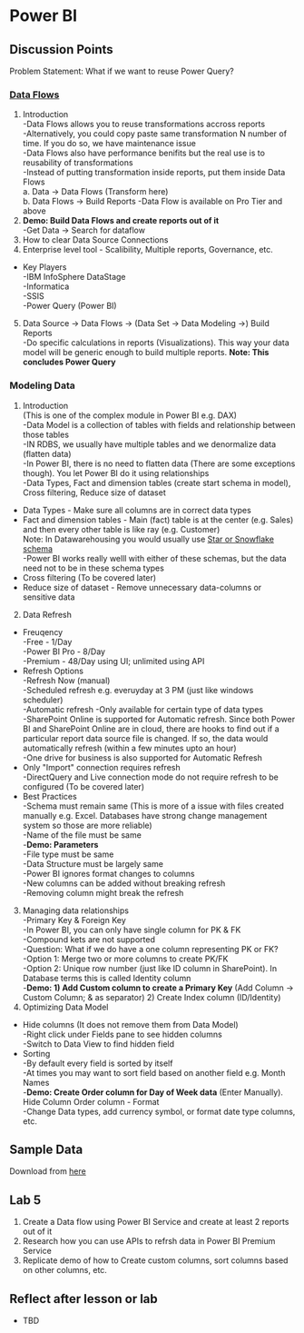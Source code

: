 # Power BI

## Discussion Points  
Problem Statement: What if we want to reuse Power Query?
### [Data Flows](https://docs.microsoft.com/en-us/power-bi/media/service-dataflows-overview/powerbi-dataflows_01.png)  
1. Introduction  
  -Data Flows allows you to reuse transformations accross reports  
  -Alternatively, you could copy paste same transformation N number of time. If you do so, we have maintenance issue  
  -Data Flows also have performance benifits but the real use is to reusability of transformations  
  -Instead of putting transformation inside reports, put them inside Data Flows  
  a. Data -> Data Flows (Transform here)  
  b. Data Flows -> Build Reports 
  -Data Flow is available on Pro Tier and above    
2. **Demo: Build Data Flows and create reports out of it**  
  -Get Data -> Search for dataflow  
3. How to clear Data Source Connections
4. Enterprise level tool - Scalibility, Multiple reports, Governance, etc.
  - Key Players  
  -IBM InfoSphere DataStage  
  -Informatica  
  -SSIS  
  -Power Query (Power BI)  
5. Data Source -> Data Flows -> (Data Set -> Data Modeling ->) Build Reports  
  -Do specific calculations in reports (Visualizations). This way your data model will be generic enough to build multiple reports. **Note: This concludes Power Query**  
### Modeling Data  
1. Introduction  
(This is one of the complex module in Power BI e.g. DAX)  
  -Data Model is a collection of tables with fields and relationship between those tables  
  -IN RDBS, we usually have multiple tables and we denormalize data (flatten data)  
  -In Power BI, there is no need to flatten data (There are some exceptions though). You let Power BI do it using relationships  
  -Data Types, Fact and dimension tables (create start schema in model), Cross filtering, Reduce size of dataset  
  - Data Types - Make sure all columns are in correct data types  
  - Fact and dimension tables - Main (fact) table is at the center (e.g. Sales) and then every other table is like ray (e.g. Customer)  
  Note: In Datawarehousing you would usually use [Star or Snowflake schema](https://techdifferences.com/wp-content/uploads/2017/12/Untitled1.jpg)  
  -Power BI works really welll with either of these schemas, but the data need not to be in these schema types  
  - Cross filtering (To be covered later)   
  - Reduce size of dataset - Remove unnecessary data-columns or sensitive data  
2. Data Refresh  
  - Freuqency  
  -Free - 1/Day  
  -Power BI Pro - 8/Day  
  -Premium - 48/Day using UI; unlimited using API
  - Refresh Options  
  -Refresh Now (manual)  
  -Scheduled refresh  e.g. everuyday at 3 PM (just like windows scheduler)  
  -Automatic refresh 
  -Only available for certain type of data types   
  -SharePoint Online is supported for Automatic refresh. Since both Power BI and SharePoint Online are in cloud, there are hooks to find out if a particular report data source file is changed. If so, the data would automatically refresh (within a few minutes upto an hour)  
  -One drive for business is also supported for Automatic Refresh  
  - Only "Import" connection requires refresh  
  -DirectQuery and Live connection mode do not require refresh to be configured (To be covered later)  
  - Best Practices  
  -Schema must remain same (This is more of a issue with files created manually e.g. Excel. Databases have strong change management system so those are more reliable)  
  -Name of the file must be same  
  -**Demo: Parameters**  
  -File type must be same  
  -Data Structure must be largely same  
  -Power BI ignores format changes to columns  
  -New columns can be added without breaking refresh  
  -Removing column might break the refresh
3. Managing data relationships  
  -Primary Key & Foreign Key  
  -In Power BI, you can only have single column for PK & FK  
  -Compound kets are not supported  
  -Question: What if we do have a one column representing PK or FK?  
  -Option 1: Merge two or more columns to create PK/FK  
  -Option 2: Unique row number (just like ID column in SharePoint). In Database terms this is called Identity column  
  -**Demo: 1) Add Custom column to create a Primary Key** (Add Column -> Custom Column; & as separator) 2) Create Index column (ID/Identity)  
4. Optimizing Data Model  
  - Hide columns (It does not remove them from Data Model)  
  -Right click under Fields pane to see hidden columns  
  -Switch to Data View to find hidden field
  - Sorting  
  -By default every field is sorted by itself  
  -At times you may want to sort field based on another field e.g. Month Names  
  -**Demo: Create Order column for Day of Week data** (Enter Manually). Hide Column Order column   - Format  
  -Change Data types, add currency symbol, or format date type columns, etc.
  

## Sample Data
Download from [here](https://docs.microsoft.com/en-us/power-bi/create-reports/sample-datasets)

## Lab 5
1. Create a Data flow using Power BI Service and create at least 2 reports out of it
2. Research how you can use APIs to refrsh data in Power BI Premium Service  
3. Replicate demo of how to Create custom columns, sort columns based on other columns, etc.

## Reflect after lesson or lab
- TBD
